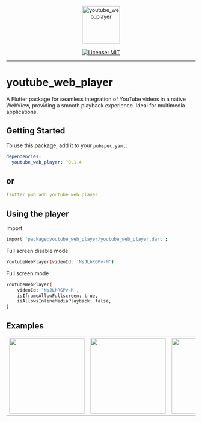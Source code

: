 <p align="center">
    <img src="https://i.ibb.co/rdQfwSg/icon-512.png" height="100" alt="youtube_web_player" />
</p>

<p align="center">
<a href="https://opensource.org/licenses/MIT"><img src="https://img.shields.io/badge/license-MIT-purple.svg" alt="License: MIT"></a>
</p>

---

# youtube_web_player

A Flutter package for seamless integration of YouTube videos in a native WebView, providing a smooth playback experience. Ideal for multimedia applications.

## Getting Started

To use this package, add it to your `pubspec.yaml`:

```yaml
dependencies:
  youtube_web_player: ^0.1.4
```
## or
```yaml
flutter pub add youtube_web_player
```

## Using the player

import

```bash
import 'package:youtube_web_player/youtube_web_player.dart';
```

Full screen disable mode

```bash
YoutubeWebPlayer(videoId: 'NsJLhRGPv-M')
```

Full screen mode

```bash
YoutubeWebPlayer(
    videoId: 'NsJLhRGPv-M',
    isIframeAllowFullscreen: true,
    isAllowsInlineMediaPlayback: false,
)
```
## Examples

<div style="text-align: center">
    <table>
        <tr>
            <td style="text-align: center">
                <img src="https://i.ibb.co/HNgM4D1/image-19-12-24-11-58-1.png" width="200"/>
            </td>            
            <td style="text-align: center">
                <img src="https://i.ibb.co/rHBFtnJ/image-19-12-24-11-58-2.png" width="200"/>
            </td>
            <td style="text-align: center">
                <img src="https://i.ibb.co/R4Qt9PN/image-19-12-24-11-58.png" width="200" />
            </td>
        </tr>
    </table>
</div>